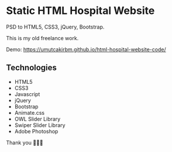 # Static HTML Hospital Website
PSD to HTML5, CSS3, jQuery, Bootstrap.

This is my old freelance work.

Demo: https://umutcakirbm.github.io/html-hospital-website-code/

## Technologies ##
- HTML5
- CSS3
- Javascript
- jQuery
- Bootstrap
- Animate.css
- OWL Slider Library
- Swiper Slider Library
- Adobe Photoshop

Thank you 👨🏻‍💻
